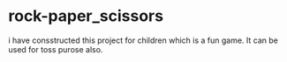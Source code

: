 # rock-paper_scissors
i have consstructed this project for children which is a fun game. It can be used for toss purose also.
